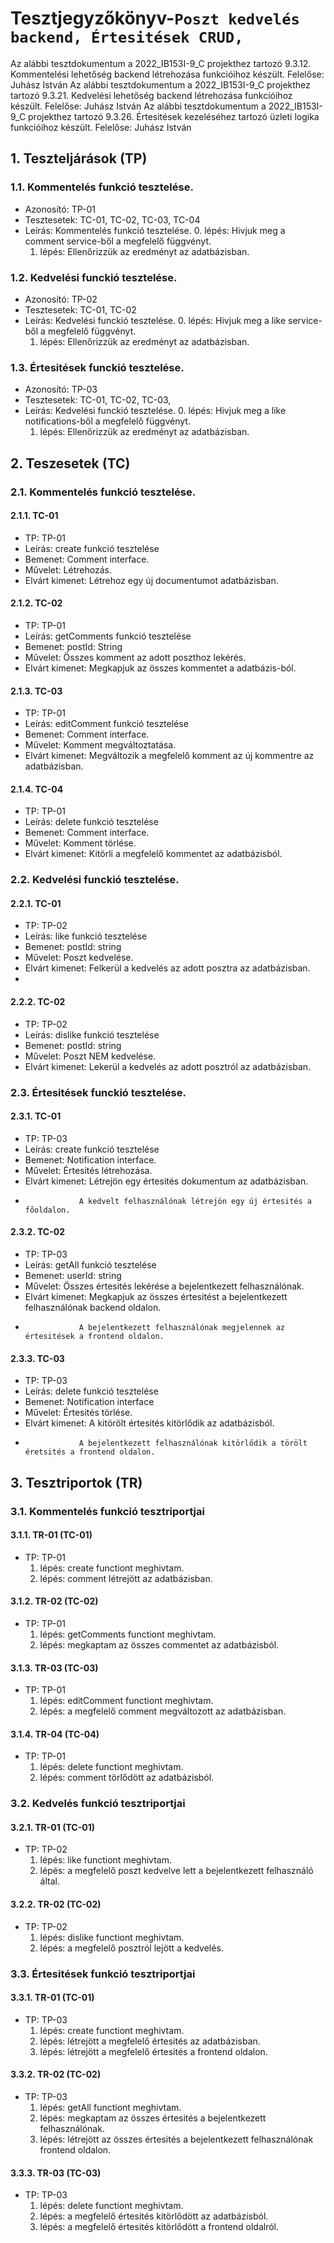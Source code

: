 # Tesztjegyzőkönyv-`Poszt kedvelés backend, Értesitések CRUD,  `

Az alábbi tesztdokumentum a 2022_IB153I-9_C projekthez tartozó 9.3.12. Kommentelési lehetőség backend létrehozása funkcióihoz készült. Felelőse: Juhász István 
Az alábbi tesztdokumentum a 2022_IB153I-9_C projekthez tartozó 9.3.21. Kedvelési lehetőség backend létrehozása funkcióihoz készült. Felelőse: Juhász István 
Az alábbi tesztdokumentum a 2022_IB153I-9_C projekthez tartozó 9.3.26. Értesitések kezeléséhez tartozó üzleti logika funkcióihoz készült. Felelőse: Juhász István 

## 1. Teszteljárások (TP)

### 1.1. Kommentelés funkció tesztelése.
- Azonosító: TP-01
- Tesztesetek: TC-01, TC-02, TC-03, TC-04
- Leírás: Kommentelés funkció tesztelése.
    0. lépés: Hivjuk meg a comment service-ből a megfelelő függvényt.
    1. lépés: Ellenőrizzük az eredményt az adatbázisban.

### 1.2. Kedvelési funckió tesztelése.
- Azonosító: TP-02
- Tesztesetek: TC-01, TC-02
- Leírás: Kedvelési funckió tesztelése.
    0. lépés: Hivjuk meg a like service-ből a megfelelő függvényt.
    1. lépés: Ellenőrizzük az eredményt az adatbázisban.

### 1.3. Értesitések funckió tesztelése.
- Azonosító: TP-03
- Tesztesetek: TC-01, TC-02, TC-03,
- Leírás: Kedvelési funckió tesztelése.
    0. lépés: Hivjuk meg a like notifications-ből a megfelelő függvényt.
    1. lépés: Ellenőrizzük az eredményt az adatbázisban.

## 2. Teszesetek (TC)

### 2.1. Kommentelés funkció tesztelése.

#### 2.1.1. TC-01
- TP: TP-01
- Leírás: create funkció tesztelése 
- Bemenet: Comment interface.
- Művelet: Létrehozás.
- Elvárt kimenet: Létrehoz egy új documentumot adatbázisban.

#### 2.1.2. TC-02
- TP: TP-01
- Leírás: getComments funkció tesztelése 
- Bemenet: postId: String
- Művelet: Összes komment az adott poszthoz lekérés.
- Elvárt kimenet: Megkapjuk az összes kommentet a adatbázis-ból.

#### 2.1.3. TC-03
- TP: TP-01
- Leírás: editComment funkció tesztelése 
- Bemenet: Comment interface.
- Művelet: Komment megváltoztatása. 
- Elvárt kimenet: Megváltozik a megfelelő komment az új kommentre az adatbázisban.

#### 2.1.4. TC-04
- TP: TP-01
- Leírás: delete funkció tesztelése 
- Bemenet: Comment interface.
- Művelet: Komment törlése. 
- Elvárt kimenet: Kitörli a megfelelő kommentet az adatbázisból.

### 2.2. Kedvelési funckió tesztelése.

#### 2.2.1. TC-01
- TP: TP-02
- Leírás: like funkció tesztelése
- Bemenet: postId: string
- Művelet: Poszt kedvelése. 
- Elvárt kimenet: Felkerül a kedvelés az adott posztra az adatbázisban.
-                

#### 2.2.2. TC-02
- TP: TP-02
- Leírás: dislike funkció tesztelése
- Bemenet: postId: string 
- Művelet: Poszt NEM kedvelése.
- Elvárt kimenet: Lekerül a kedvelés az adott posztról az adatbázisban.

### 2.3. Értesitések funckió tesztelése.

#### 2.3.1. TC-01
- TP: TP-03
- Leírás: create funkció tesztelése
- Bemenet: Notification interface.
- Művelet: Értesités létrehozása.
- Elvárt kimenet: Létrejön egy értesités dokumentum az adatbázisban.
-                 A kedvelt felhasználónak létrejön egy új értesités a főoldalon.

#### 2.3.2. TC-02
- TP: TP-03
- Leírás: getAll funkció tesztelése
- Bemenet: userId: string
- Művelet: Összes értesités lekérése a bejelentkezett felhasználónak.
- Elvárt kimenet: Megkapjuk az összes értesitést a bejelentkezett felhasználónak backend oldalon.
-                 A bejelentkezett felhasználónak megjelennek az értesitések a frontend oldalon.
#### 2.3.3. TC-03
- TP: TP-03
- Leírás: delete funkció tesztelése
- Bemenet: Notification interface
- Művelet: Értesités törlése.
- Elvárt kimenet: A kitörölt értesités kitörlődik az adatbázisból.
-                 A bejelentkezett felhasználónak kitörlődik a törölt éretsités a frontend oldalon.
## 3. Tesztriportok (TR)

### 3.1. Kommentelés funkció tesztriportjai

#### 3.1.1. TR-01 (TC-01)
- TP: TP-01
    1. lépés: create functiont meghivtam.
    2. lépés: comment létrejött az adatbázisban.
    

#### 3.1.2. TR-02 (TC-02)
- TP: TP-01
    1. lépés: getComments functiont meghivtam.
    2. lépés: megkaptam az összes commentet az adatbázisból. 

#### 3.1.3. TR-03 (TC-03)
- TP: TP-01
    1. lépés: editComment functiont meghivtam.
    2. lépés: a megfelelő comment megváltozott az adatbázisban.

#### 3.1.4. TR-04 (TC-04)
- TP: TP-01
    1. lépés: delete functiont meghivtam.
    2. lépés: comment törlődött az adatbázisból.    

### 3.2. Kedvelés funkció tesztriportjai

#### 3.2.1. TR-01 (TC-01)
- TP: TP-02
    1. lépés: like functiont meghivtam.
    2. lépés: a megfelelő poszt kedvelve lett a bejelentkezett felhasználó által.

#### 3.2.2. TR-02 (TC-02)
- TP: TP-02
    1. lépés: dislike functiont meghivtam.
    2. lépés: a megfelelő posztról lejött a kedvelés.

### 3.3. Értesitések funkció tesztriportjai

#### 3.3.1. TR-01 (TC-01)
- TP: TP-03
    1. lépés: create functiont meghivtam.
    2. lépés: létrejött a megfelelő értesités az adatbázisban.
    3. lépés: létrejött a megfelelő értesités a frontend oldalon.

#### 3.3.2. TR-02 (TC-02)
- TP: TP-03
    1. lépés: getAll functiont meghivtam.
    2. lépés: megkaptam az összes értesités a bejelentkezett felhasználónak.
    3. lépés: létrejött az összes értesités a bejelentkezett felhasználónak frontend oldalon.


#### 3.3.3. TR-03 (TC-03)
- TP: TP-03
    1. lépés: delete functiont meghivtam.
    2. lépés: a megfelelő értesités kitörlődött az adatbázisból.
    3. lépés: a megfelelő értesités kitörlődött a frontend oldalról.
